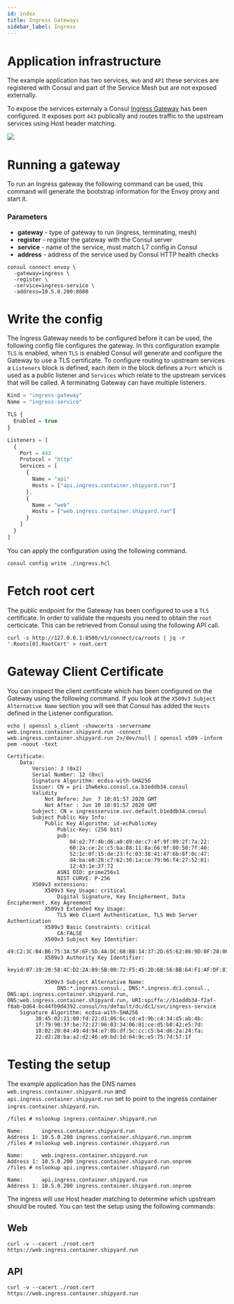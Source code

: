 ```yaml
---
id: index
title: Ingress Gateways
sidebar_label: Ingress
---
```

# Application infrastructure

The example application has two services, `Web` and `API` these services are registered with Consul and part of the Service Mesh but are not exposed externally. 

To expose the services externaly a Consul [Ingress Gateway](https://www.consul.io/docs/connect/ingress_gateway) has been configured. It exposes port `443` publically
and routes traffic to the upstream services using Host header matching.

![](https://raw.githubusercontent.com/shipyard-run/blueprints/master/consul-ingress/docs/images/arch.png)

# Running a gateway

To run an Ingress gateway the following command can be used, this command will generate the bootstrap information for the Envoy proxy and start it.

### Parameters

* **gateway** - type of gateway to run (ingress, terminating, mesh)
* **register** - register the gateway with the Consul server 
* **service** - name of the service, must match L7 config in Consul 
* **address** - address of the service used by Consul HTTP health checks

```shell
consul connect envoy \
  -gateway=ingress \
  -register \ 
  -service=ingress-service \
  -address=10.5.0.200:8080
```

# Write the config

The Ingress Gateway needs to be configured before it can be used, the following config file configures the gateway.
In this configuration example `TLS` is enabled, when `TLS` is enabled Consul will generate and configure the Gateway to use a TLS certificate. To
configure routing to upstream services a `Listeners` block is defined, each item in the block defines a `Port` which is used as a public listener
and `Services` which relate to the upstream services that will be called. A terminating Gateway can have multiple listeners.

```javascript
Kind = "ingress-gateway"
Name = "ingress-service"

TLS {
  Enabled = true
}

Listeners = [
  {
    Port = 443
    Protocol = "http"
    Services = [
      {
        Name = "api"
        Hosts = ["api.ingress.container.shipyard.run"]
      },
      {
        Name = "web"
        Hosts = ["web.ingress.container.shipyard.run"]
      }
    ]
  }
]
```

You can apply the configuration using the following command.

```
consul config write ./ingress.hcl
```

<p>
  <Terminal target="consul.container.shipyard.run" shell="sh" workdir="/files" user="root" expanded />
</p>

# Fetch root cert

The public endpoint for the Gateway has been configured to use a `TLS` certificate. In order to validate the requests
you need to obtain the `root` certicicate. This can be retrieved from Consul using the following API call.

```
curl -s http://127.0.0.1:8500/v1/connect/ca/roots | jq -r '.Roots[0].RootCert' > root.cert
```

<p>
  <Terminal target="consul.container.shipyard.run" shell="sh" workdir="/files" user="root" expanded />
</p>


# Gateway Client Certificate

You can inspect the client certificate which has been configured on the Gateway using the following command. If you look at the
`X509v3 Subject Alternative Name` section you will see that Consul has added the `Hosts` defined in the Listener configuration.

```shell
echo | openssl s_client -showcerts -servername web.ingress.container.shipyard.run -connect web.ingress.container.shipyard.run 2>/dev/null | openssl x509 -inform pem -noout -text  
```

```shell
Certificate:
    Data:
        Version: 3 (0x2)
        Serial Number: 12 (0xc)
        Signature Algorithm: ecdsa-with-SHA256
        Issuer: CN = pri-1hw6eku.consul.ca.b1eddb34.consul
        Validity
            Not Before: Jun  7 10:01:57 2020 GMT
            Not After : Jun 10 10:01:57 2020 GMT
        Subject: CN = ingressservice.svc.default.b1eddb34.consul
        Subject Public Key Info:
            Public Key Algorithm: id-ecPublicKey
                Public-Key: (256 bit)
                pub:
                    04:e2:7f:4b:d6:a0:d9:de:c7:4f:9f:09:2f:7a:22:
                    60:2a:ce:2c:c5:ba:88:11:8a:66:9f:80:50:7f:40:
                    52:1c:0f:15:de:23:fc:03:38:41:47:6b:8f:0c:47:
                    d4:ba:e0:28:c7:62:30:1a:ce:79:96:f4:27:52:81:
                    12:43:1e:37:72
                ASN1 OID: prime256v1
                NIST CURVE: P-256
        X509v3 extensions:
            X509v3 Key Usage: critical
                Digital Signature, Key Encipherment, Data Encipherment, Key Agreement
            X509v3 Extended Key Usage: 
                TLS Web Client Authentication, TLS Web Server Authentication
            X509v3 Basic Constraints: critical
                CA:FALSE
            X509v3 Subject Key Identifier: 
                49:C2:3C:B4:B6:75:3A:5F:6F:5D:4A:DC:68:B8:14:37:2D:65:62:86:9D:0F:28:06:4D:C1:BF:CD:AB:E2:E8:A0
            X509v3 Authority Key Identifier: 
                keyid:07:19:20:58:4C:D2:2A:89:5B:00:72:F5:45:2D:6B:56:BB:64:F1:AF:DF:81:6F:81:89:3F:AA:1F:4C:2B:8A:60

            X509v3 Subject Alternative Name: 
                DNS:*.ingress.consul., DNS:*.ingress.dc1.consul., DNS:api.ingress.container.shipyard.run, DNS:web.ingress.container.shipyard.run, URI:spiffe://b1eddb34-f2af-f8ab-bd64-bc44fb9d4392.consul/ns/default/dc/dc1/svc/ingress-service
    Signature Algorithm: ecdsa-with-SHA256
         30:45:02:21:00:fd:22:d1:86:6c:cd:e3:9b:c4:34:d5:ab:4b:
         1f:79:90:3f:be:72:27:96:03:34:06:01:ce:d5:b0:42:e5:7d:
         18:02:20:04:49:4d:94:e7:8b:df:5c:cc:c5:b4:d6:2a:24:fa:
         22:d2:28:ba:a2:d2:46:a9:bd:1d:64:9c:e5:75:7d:57:1f
```

# Testing the setup

The example application has the DNS names `web.ingress.container.shipyard.run` and `api.ingress.container.shipyard.run` set to point to the 
ingress container `ingres.container.shipyard.run`.

```shell
/files # nslookup ingress.container.shipyard.run

Name:      ingress.container.shipyard.run
Address 1: 10.5.0.200 ingress.container.shipyard.run.onprem
/files # nslookup web.ingress.container.shipyard.run

Name:      web.ingress.container.shipyard.run
Address 1: 10.5.0.200 ingress.container.shipyard.run.onprem
/files # nslookup api.ingress.container.shipyard.run

Name:      api.ingress.container.shipyard.run
Address 1: 10.5.0.200 ingress.container.shipyard.run.onprem
```

The ingress will use Host header matching to determine which upstream should be routed. You can test the setup using the following commands:

## Web
```
curl -v --cacert ./root.cert  https://web.ingress.container.shipyard.run
```

## API
```
curl -v --cacert ./root.cert  https://web.ingress.container.shipyard.run
```

<p>
  <Terminal target="consul.container.shipyard.run" shell="sh" workdir="/files" user="root" expanded />
</p>